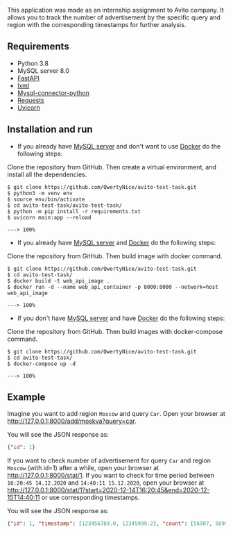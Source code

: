 This application was made as an internship assignment to Avito company. It allows you to track the number of advertisement by the specific query and region with the corresponding timestamps for further analysis.

## Requirements

* Python 3.8
* MySQL server 8.0
* <a href="https://fastapi.tiangolo.com/">FastAPI</a>
* <a href="https://lxml.de/">lxml</a>
* <a href="https://dev.mysql.com/doc/connector-python/en/">Mysql-connector-python</a>
* <a href="https://requests.readthedocs.io/en/master/">Requests</a>
* <a href="https://www.uvicorn.org/">Uvicorn</a>

## Installation and run

* If you already have <a href="https://dev.mysql.com/doc/refman/8.0/en/">MySQL server</a> and don't want to use <a href="https://www.docker.com/">Docker</a> do the following steps:

Clone the repository from GitHub. Then create a virtual environment, and install all the dependencies.
```console
$ git clone https://github.com/QwertyNice/avito-test-task.git
$ python3 -m venv env
$ source env/bin/activate
$ cd avito-test-task/avito-test-task/
$ python -m pip install -r requirements.txt
$ uvicorn main:app --reload

---> 100%
```

* If you already have <a href="https://dev.mysql.com/doc/refman/8.0/en/">MySQL server</a> and <a href="https://www.docker.com/">Docker</a> do the following steps:

Clone the repository from GitHub. Then build image with docker command.
```console
$ git clone https://github.com/QwertyNice/avito-test-task.git
$ cd avito-test-task/
$ docker build -t web_api_image .
$ docker run -d --name web_api_container -p 8000:8000 --network=host web_api_image

---> 100%
```

* If you don't have <a href="https://dev.mysql.com/doc/refman/8.0/en/">MySQL server</a> and have <a href="https://www.docker.com/">Docker</a> do the following steps:

Clone the repository from GitHub. Then build images with docker-compose command.
```console
$ git clone https://github.com/QwertyNice/avito-test-task.git
$ cd avito-test-task/
$ docker-compose up -d

---> 100%
```

## Example

Imagine you want to add region `Moscow` and query `Car`.
Open your browser at <a href="http://127.0.0.1:8000/add/moskva?query=car">http://127.0.0.1:8000/add/moskva?query=car</a>.

You will see the JSON response as:

```JSON
{"id": 1}
```

If you want to check number of advertisement for query `Car` and region `Moscow` (with id=1) after a while, open your browser at <a href="http://127.0.0.1:8000/stat/1">http://127.0.0.1:8000/stat/1</a>.
If you want to check for time period between `16:20:45 14.12.2020` and `14:40:11 15.12.2020`, open your browser at <a href="http://127.0.0.1:8000/stat/1?start=2020-12-14T16:20:45&end=2020-12-15T14:40:11">http://127.0.0.1:8000/stat/1?start=2020-12-14T16:20:45&end=2020-12-15T14:40:11</a> or use corresponding timestamps.

You will see the JSON response as:

```JSON
{"id": 1, "timestamp": [123456789.0, 12345999.2], "count": [56907, 56992]}
```
